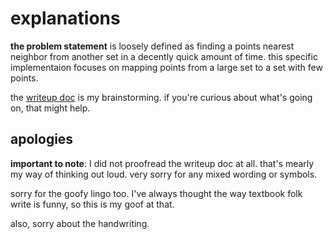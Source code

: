 # explanations

**the problem statement** is loosely defined as finding a points nearest neighbor from another set in a decently quick amount of time. this specific implementaion focuses on mapping points from a large set to a set with few points.

the [writeup doc](./writeup.pdf) is my brainstorming. if you're curious about what's going on, that might help.

## apologies

**important to note**: I did not proofread the writeup doc at all. that's mearly my way of thinking out loud. very sorry for any mixed wording or symbols.

sorry for the goofy lingo too. I've always thought the way textbook folk write is funny, so this is my goof at that.

also, sorry about the handwriting.